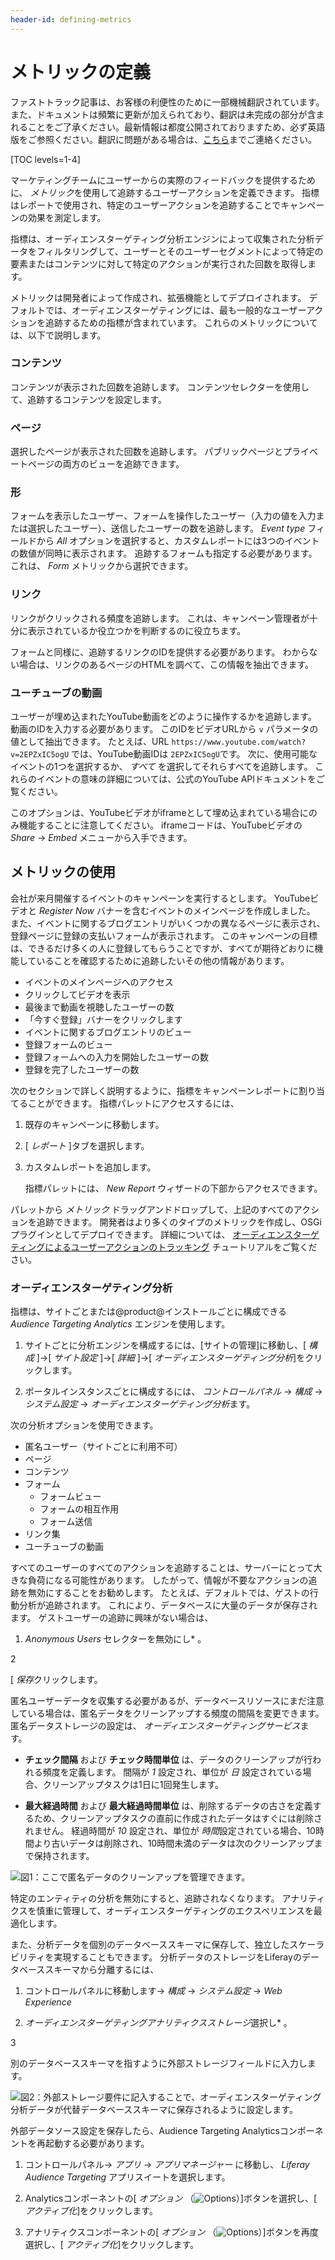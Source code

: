 ```yaml
---
header-id: defining-metrics
---
```


# メトリックの定義

<p class="alert alert-info"><span class="wysiwyg-color-blue120">ファストトラック記事は、お客様の利便性のために一部機械翻訳されています。また、ドキュメントは頻繁に更新が加えられており、翻訳は未完成の部分が含まれることをご了承ください。最新情報は都度公開されておりますため、必ず英語版をご参照ください。翻訳に問題がある場合は、<a href="mailto:support-content-jp@liferay.com">こちら</a>までご連絡ください。</span></p>

[TOC levels=1-4]

マーケティングチームにユーザーからの実際のフィードバックを提供するために、 *メトリック*を使用して追跡するユーザーアクションを定義できます。 指標はレポートで使用され、特定のユーザーアクションを追跡することでキャンペーンの効果を測定します。

指標は、オーディエンスターゲティング分析エンジンによって収集された分析データをフィルタリングして、ユーザーとそのユーザーセグメントによって特定の要素またはコンテンツに対して特定のアクションが実行された回数を取得します。

メトリックは開発者によって作成され、拡張機能としてデプロイされます。 デフォルトでは、オーディエンスターゲティングには、最も一般的なユーザーアクションを追跡するための指標が含まれています。 これらのメトリックについては、以下で説明します。

### コンテンツ

コンテンツが表示された回数を追跡します。 コンテンツセレクターを使用して、追跡するコンテンツを設定します。

### ページ

選択したページが表示された回数を追跡します。 パブリックページとプライベートページの両方のビューを追跡できます。

### 形

フォームを表示したユーザー、フォームを操作したユーザー（入力の値を入力または選択したユーザー）、送信したユーザーの数を追跡します。 *Event type* フィールドから *All* オプションを選択すると、カスタムレポートには3つのイベントの数値が同時に表示されます。 追跡するフォームも指定する必要があります。これは、 *Form* メトリックから選択できます。

### リンク

リンクがクリックされる頻度を追跡します。 これは、キャンペーン管理者が十分に表示されているか役立つかを判断するのに役立ちます。

フォームと同様に、追跡するリンクのIDを提供する必要があります。 わからない場合は、リンクのあるページのHTMLを調べて、この情報を抽出できます。

### ユーチューブの動画

ユーザーが埋め込まれたYouTube動画をどのように操作するかを追跡します。 動画のIDを入力する必要があります。 このIDをビデオURLから `v` パラメータの値として抽出できます。 たとえば、URL `https://www.youtube.com/watch?v=2EPZxIC5ogU` では、YouTube動画IDは `2EPZxIC5ogU`です。 次に、使用可能なイベントの1つを選択するか、 *すべて* を選択してそれらすべてを追跡します。 これらのイベントの意味の詳細については、公式のYouTube APIドキュメントをご覧ください。

このオプションは、YouTubeビデオがiframeとして埋め込まれている場合にのみ機能することに注意してください。 iframeコードは、YouTubeビデオの *Share* → *Embed* メニューから入手できます。

## メトリックの使用

会社が来月開催するイベントのキャンペーンを実行するとします。 YouTubeビデオと *Register Now* バナーを含むイベントのメインページを作成しました。 また、イベントに関するブログエントリがいくつかの異なるページに表示され、登録ページに登録の支払いフォームが表示されます。 このキャンペーンの目標は、できるだけ多くの人に登録してもらうことですが、すべてが期待どおりに機能していることを確認するために追跡したいその他の情報があります。

  - イベントのメインページへのアクセス
  - クリックしてビデオを表示
  - 最後まで動画を視聴したユーザーの数
  - 「今すぐ登録」バナーをクリックします
  - イベントに関するブログエントリのビュー
  - 登録フォームのビュー
  - 登録フォームへの入力を開始したユーザーの数
  - 登録を完了したユーザーの数

次のセクションで詳しく説明するように、指標をキャンペーンレポートに割り当てることができます。 指標パレットにアクセスするには、

1.  既存のキャンペーンに移動します。

2.  [ *レポート* ]タブを選択します。

3.  カスタムレポートを追加します。

    指標パレットには、 *New Report* ウィザードの下部からアクセスできます。

パレットから *メトリック* ドラッグアンドドロップして、上記のすべてのアクションを追跡できます。 開発者はより多くのタイプのメトリックを作成し、OSGiプラグインとしてデプロイできます。 詳細については、 [オーディエンスターゲティングによるユーザーアクションのトラッキング](/docs/7-1/tutorials/-/knowledge_base/t/tracking-user-actions-with-audience-targeting) チュートリアルをご覧ください。

### オーディエンスターゲティング分析

指標は、サイトごとまたは@product@インストールごとに構成できる *Audience Targeting Analytics* エンジンを使用します。

1.  サイトごとに分析エンジンを構成するには、[サイトの管理]に移動し、[ *構成* ]→[ *サイト設定* ]→[ *詳細* ]→[ *オーディエンスターゲティング分析*]をクリックします。

2.  ポータルインスタンスごとに構成するには、 *コントロールパネル* → *構成* → *システム設定* → *オーディエンスターゲティング分析*ます。

次の分析オプションを使用できます。

  - 匿名ユーザー（サイトごとに利用不可）
  - ページ
  - コンテンツ
  - フォーム
      - フォームビュー
      - フォームの相互作用
      - フォーム送信
  - リンク集
  - ユーチューブの動画

すべてのユーザーのすべてのアクションを追跡することは、サーバーにとって大きな負荷になる可能性があります。 したがって、情報が不要なアクションの追跡を無効にすることをお勧めします。 たとえば、デフォルトでは、ゲストの行動分析が追跡されます。 これにより、データベースに大量のデータが保存されます。 ゲストユーザーの追跡に興味がない場合は、

1.  *Anonymous Users* セレクターを無効にし* 。</p></li>

2

[ *保存*クリックします。</ol>

匿名ユーザーデータを収集する必要があるが、データベースリソースにまだ注意している場合は、匿名データをクリーンアップする頻度の間隔を変更できます。 匿名データストレージの設定は、 *オーディエンスターゲティングサービス*ます。

  - **チェック間隔** および **チェック時間単位** は、データのクリーンアップが行われる頻度を定義します。 間隔が *1* 設定され、単位が *日* 設定されている場合、クリーンアップタスクは1日に1回発生します。

  - **最大経過時間** および **最大経過時間単位** は、削除するデータの古さを定義するため、クリーンアップタスクの直前に作成されたデータはすぐには削除されません。 経過時間が *10* 設定され、単位が *時間*設定されている場合、10時間より古いデータは削除され、10時間未満のデータは次のクリーンアップまで保持されます。

![図1：ここで匿名データのクリーンアップを管理できます。](../../images-dxp/anonymous-users-analytics.png)

特定のエンティティの分析を無効にすると、追跡されなくなります。 アナリティクスを慎重に管理して、オーディエンスターゲティングのエクスペリエンスを最適化します。

また、分析データを個別のデータベーススキーマに保存して、独立したスケーラビリティを実現することもできます。 分析データのストレージをLiferayのデータベーススキーマから分離するには、

1.  コントロールパネルに移動します→ *構成* → *システム設定* → *Web Experience*

2.  *オーディエンスターゲティングアナリティクスストレージ*選択し* 。</p></li>

3

別のデータベーススキーマを指すように外部ストレージフィールドに入力します。</ol>

![図2：外部ストレージ要件に記入することで、オーディエンスターゲティング分析データが代替データベーススキーマに保存されるように設定します。](../../images-dxp/alternative-analytics-db.png)

外部データソース設定を保存したら、Audience Targeting Analyticsコンポーネントを再起動する必要があります。

1.  コントロールパネル→ *アプリ* → *アプリマネージャー* に移動し、 *Liferay Audience Targeting* アプリスイートを選択します。

2.  Analyticsコンポーネントの[ *オプション* （![Options](../../images-dxp/icon-app-options.png)）]ボタンを選択し、[ *アクティブ化*]をクリックします。

3.  アナリティクスコンポーネントの[ *オプション* （![Options](../../images-dxp/icon-app-options.png)）]ボタンを再度選択し、[ *アクティブ化*]をクリックします。
